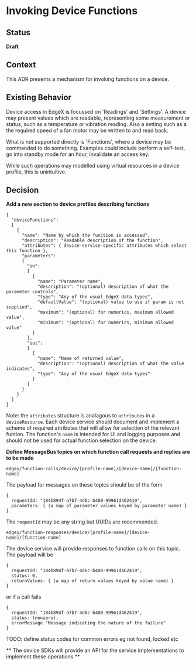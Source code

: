 # Invoking Device Functions
 

## Status

**Draft**

## Context
This ADR presents a mechanism for invoking functions on a device.

## Existing Behavior

Device access in EdgeX is focussed on 'Readings' and 'Settings'. A device may
present values which are readable, representing some measurement or status,
such as a temperature or vibration reading. Also a setting such as a the
required speed of a fan motor may be written to and read back.

What is not supported directly is 'Functions', where a device may be commanded
to do something. Examples could include perform a self-test, go into standby
mode for an hour, invalidate an access key.

While such operations may modelled using virtual resources in a device profile,
this is unintuitive.

## Decision

**Add a new section to device profiles describing functions**

```
{
  "deviceFunctions":
  [
    {
      "name": "Name by which the function is accessed",
      "description": "Readable description of the function",
      "attributes": { device-service-specific attributes which select this function },
      "parameters":
      {
        "in":
        [
          {
            "name": "Parameter name",
            "description": "(optional) description of what the parameter controls",
            "type": "Any of the usual EdgeX data types",
            "defaultValue": "(optional) value to use if param is not supplied",
            "maximum": "(optional) for numerics, maximum allowed value",
            "minimum": "(optional) for numerics, minimum allowed value"
          }
        ],
        "out":
        [
          {
            "name": "Name of returned value",
            "description": "(optional) description of what the value indicates",
            "type": "Any of the usual EdgeX data types"
          }
        ]
      }
    }
  ]
}
```

Note: the `attributes` structure is analagous to `attributes` in a `deviceResource`. Each device service should document and implement a scheme of required attributes that will allow for selection of the relevant funtion. The function's `name` is intended for UI and logging purposes and should not be used for actual function selection on the device.

**Define MessageBus topics on which function call requests and replies are to be made**

`edgex/function-calls/device/[profile-name]/[device-name]/[function-name]`

The payload for messages on these topics should be of the form
```
{
  requestId: "184b894f-a7b7-4d6c-b400-99961d462419",
  parameters: { (a map of parameter values keyed by parameter name) }
}
```

The `requestId` may be any string but UUIDs are recommended.

`edgex/function-responses/device/[profile-name]/[device-name]/[function-name]`

The device service will provide responses to function calls on this topic. The payload will be

```
{
  requestId: "184b894f-a7b7-4d6c-b400-99961d462419",
  status: 0,
  returnValues: { (a map of return values keyed by value name) }
}
```

or if a call fails

```
{
  requestId: "184b894f-a7b7-4d6c-b400-99961d462419",
  status: (nonzero),
  errorMessage "Message indicating the nature of the failure"
}
```

TODO: define status codes for common errors eg not found, locked etc

** The device SDKs will provide an API for the service implementations to implement these operations **

